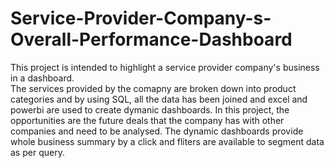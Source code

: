 # Service-Provider-Company-s-Overall-Performance-Dashboard
This project is intended to highlight a service provider company's business in a dashboard.  
The services provided by the comapny are broken down into product categories and by using SQL, all the data has been joined and
excel and powerbi are used to create dymanic dashboards. 
In this project, the opportunities are the future deals that the company has with other companies and need to be analysed.
The dynamic dashboards provide whole business summary by a click and fliters are available to segment data as per query.
